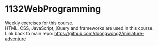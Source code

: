 # 1132WebProgramming
Weekly exercises for this course.  
HTML, CSS, JavaScript, jQuery and frameworks are used in this course.  
Link back to main repo: https://github.com/doongwong2/miniature-adventure

